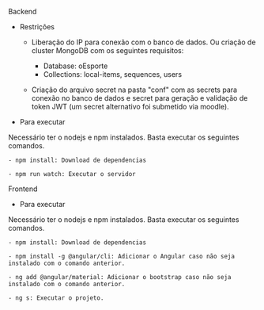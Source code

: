 Backend

- Restrições

    - Liberação do IP para conexão com o banco de dados. Ou criação de cluster MongoDB com os seguintes requisitos:

        - Database: oEsporte
        - Collections: local-items, sequences, users

    - Criação do arquivo secret na pasta "conf" com as secrets para conexão no banco de dados e secret para geração e validação de token JWT (um secret alternativo foi submetido via moodle).

- Para executar

Necessário ter o nodejs e npm instalados. Basta executar os seguintes comandos.

    - npm install: Download de dependencias

    - npm run watch: Executar o servidor



Frontend

- Para executar

Necessário ter o nodejs e npm instalados. Basta executar os seguintes comandos.

    - npm install: Download de dependencias

    - npm install -g @angular/cli: Adicionar o Angular caso não seja instalado com o comando anterior.

    - ng add @angular/material: Adicionar o bootstrap caso não seja instalado com o comando anterior.

    - ng s: Executar o projeto.